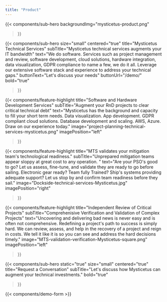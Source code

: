 ```yaml
---
title: "Product"
---
```


{{< components/sub-hero
	backgroundImg="mysticetus-product.png"
>}}

{{< components/sub-hero
	size="small"
	centered="true"
	title="Mysticetus Technical Services"
	subTitle="Mysticetus technical services augments your IT bandwidth"
	text="We do software. Services such as project management and review, software development, cloud solutions, hardware integration, data visualization, GDPR compliance to name a few, we do it all. Leverage our extensive software stack and experience to address your technical gaps."
	buttonText="Let's discuss your needs"
	buttonUrl="/demo/"
	bold="true"
>}}

{{< components/feature-highlight
	title="Software and Hardware Development Services"
	subTitle="Augment your RnD projects to clear critical technical debt"
	text="Mysticetus has the background and capacity to fill your short term needs. Data visualization. App development. GDPR compliant cloud solutions. Database development and scaling. AWS, Azure. Draw on our experience today."
	image="project-planning-technical-services-mysticetus.png"
	imagePosition="left"

>}}

{{< components/feature-highlight
	title="MTS validates your mitigation team's technological readiness."
	subTitle="Unprepared mitigation teams appear sloppy at great cost to any operation. "
	text="Are your PSO's good to go? Let us assess, fine-tune, and validate they are ready to go before sailing. Electronic gear ready? Team fully Trained? Ship's systems providing adequate support? Let us stop by and confirm team readiness before they sail."
	image="Dockside-technical-services-Mysticetus.jpg"
	imagePosition="right"

>}}

{{< components/feature-highlight
	title="Independent Review of Critical Projects"
	subTitle="Comprehenisive Verification and Validation of Complex Projects"
	text="Uncovering and delivering bad news is never easy and is often not comprehensive. Redefining a project's path to success is simply hard. We can review, assess, and help in the recovery of a project and reign in costs. We tell it like it is so you can see and address the hard decisions timely."
	image="MTS-validation-verification-Mysticetus-square.png"
	imagePosition="left"

>}}

{{< components/sub-hero
	static="true"
	size="small"
	centered="true"
	title="Request a Conversation"
	subTitle="Let's discuss how Mysticetus can augment your technical investments."
	bold="true"
>}}

{{< components/demo-form >}}
